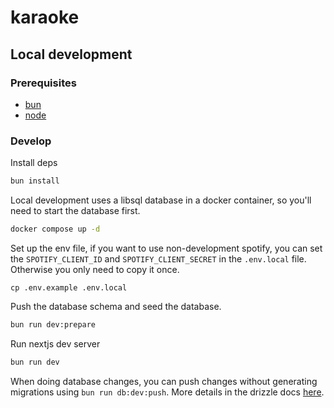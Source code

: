 # karaoke

## Local development

### Prerequisites

- [bun](https://bun.sh)
- [node](https://nodejs.org)

### Develop

Install deps

```sh
bun install
```

Local development uses a libsql database in a docker container, so you'll need to start the database first.

```sh
docker compose up -d
```

Set up the env file, if you want to use non-development spotify, you can set the `SPOTIFY_CLIENT_ID`
and `SPOTIFY_CLIENT_SECRET` in the `.env.local` file. Otherwise you only need to copy it once.

```
cp .env.example .env.local
```

Push the database schema and seed the database.

```sh
bun run dev:prepare
```

Run nextjs dev server

```sh
bun run dev
```

When doing database changes, you can push changes without generating migrations using `bun run db:dev:push`. More
details in the drizzle docs [here](https://orm.drizzle.team/kit-docs/overview#prototyping-with-db-push).
